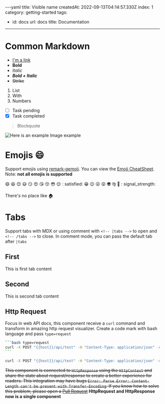 ---yaml
title: Visible name
createdAt: 2022-09-13T04:14:57.330Z
index: 1
category: getting-started
tags:

- id: docs
  url: docs
  title: Documentation

---

# Common Markdown

- [I'm a link](https://github.com/g4rcez)
- **Bold**
- *Italic*
- ***Bold + Italic***
- ~~Strike~~

1. List
2. With
3. Numbers

- [ ] Task pending
- [x] Task completed

> Blockquote

![Here is an example](https://via.placeholder.com/150)
Image example

# Emojis :smile:

Support emojis using [remark-gemoji](https://github.com/remarkjs/remark-gemoji). You can view
the [Emoji CheatSheet](https://www.webfx.com/tools/emoji-cheat-sheet/). Note: **not all emojis is supported**

:smile: :laughing: :blush: :smiley: :smirk: :heart_eyes: :kissing_heart: :kissing_closed_eyes: :flushed: :relieved: :
satisfied: :grin: :wink: :stuck_out_tongue_winking_eye: :stuck_out_tongue_closed_eyes: :alien: :virgo: :ghost: :
signal_strength:

There's no place like :house:

# Tabs

Support tabs with MDX or using comment with `<!-- |tabs -->` to open and `<!-- /tabs -->` to close. In comment mode, you
can pass the default tab after `|tabs`

<!-- |tabs second -->

## First

This is first tab content

## Second

This is second tab content

<!-- /tabs -->

## Http Request

Focus in web API docs, this component receive a `curl` command and transform in amazing http request visualizer. Create
a code mark with bash language and pass `type=request`

````bash
```bash type=request
curl -X POST "{{host}}/api/test" -H "Content-Type: application/json" -d '{"email":"write@me.com"}'
```
````

```bash type=request
curl -X POST "{{host}}/api/test" -H "Content-Type: application/json" -d '{"email":"write@me.com"}'
```

~~This component is connected to `HttpResponse` using the `HttpContext` and share the state about request/response to
create a better experience for readers. This integration may have
bugs `Error: Parse Error: Content-Length can't be present with Transfer-Encoding`. If you know how to solve this
problem, please open a [Pull Request](https://github.com/g4rcez/writeme/pulls)~~
**HttpRequest and HttpResponse now is a single component**


<Playground />
